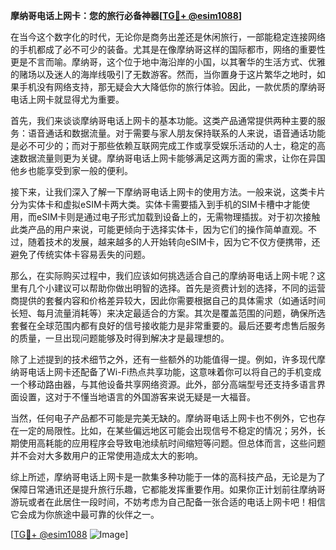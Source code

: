 **摩纳哥电话上网卡：您的旅行必备神器[[TG💪+ @esim1088](https://t.me/s/esim1088)]**

在当今这个数字化的时代，无论你是商务出差还是休闲旅行，一部能稳定连接网络的手机都成了必不可少的装备。尤其是在像摩纳哥这样的国际都市，网络的重要性更是不言而喻。摩纳哥，这个位于地中海沿岸的小国，以其奢华的生活方式、优雅的赌场以及迷人的海岸线吸引了无数游客。然而，当你置身于这片繁华之地时，如果手机没有网络支持，那无疑会大大降低你的旅行体验。因此，一款优质的摩纳哥电话上网卡就显得尤为重要。

首先，我们来谈谈摩纳哥电话上网卡的基本功能。这类产品通常提供两种主要的服务：语音通话和数据流量。对于需要与家人朋友保持联系的人来说，语音通话功能是必不可少的；而对于那些依赖互联网完成工作或享受娱乐活动的人士，稳定的高速数据流量则更为关键。摩纳哥电话上网卡能够满足这两方面的需求，让你在异国他乡也能享受到家一般的便利。

接下来，让我们深入了解一下摩纳哥电话上网卡的使用方法。一般来说，这类卡片分为实体卡和虚拟eSIM卡两大类。实体卡需要插入到手机的SIM卡槽中才能使用，而eSIM卡则是通过电子形式加载到设备上的，无需物理插拔。对于初次接触此类产品的用户来说，可能更倾向于选择实体卡，因为它们的操作简单直观。不过，随着技术的发展，越来越多的人开始转向eSIM卡，因为它不仅方便携带，还避免了传统实体卡容易丢失的问题。

那么，在实际购买过程中，我们应该如何挑选适合自己的摩纳哥电话上网卡呢？这里有几个小建议可以帮助你做出明智的选择。首先是资费计划的选择，不同的运营商提供的套餐内容和价格差异较大，因此你需要根据自己的具体需求（如通话时间长短、每月流量消耗等）来决定最适合的方案。其次是覆盖范围的问题，确保所选套餐在全球范围内都有良好的信号接收能力是非常重要的。最后还要考虑售后服务的质量，一旦出现问题能够及时得到解决才是最理想的。

除了上述提到的技术细节之外，还有一些额外的功能值得一提。例如，许多现代摩纳哥电话上网卡还配备了Wi-Fi热点共享功能，这意味着你可以将自己的手机变成一个移动路由器，与其他设备共享网络资源。此外，部分高端型号还支持多语言界面设置，这对于不懂当地语言的外国游客来说无疑是一大福音。

当然，任何电子产品都不可能是完美无缺的。摩纳哥电话上网卡也不例外，它也存在一定的局限性。比如，在某些偏远地区可能会出现信号不稳定的情况；另外，长期使用高耗能的应用程序会导致电池续航时间缩短等问题。但总体而言，这些问题并不会对大多数用户的正常使用造成太大的影响。

综上所述，摩纳哥电话上网卡是一款集多种功能于一体的高科技产品，无论是为了保障日常通讯还是提升旅行乐趣，它都能发挥重要作用。如果你正计划前往摩纳哥游玩或者在此居住一段时间，不妨考虑为自己配备一张合适的电话上网卡吧！相信它会成为你旅途中最可靠的伙伴之一。

[[TG💪+ @esim1088](https://t.me/s/esim1088) ![Image](https://i.postimg.cc/4NQfJmqS/Snipaste-2025-05-13-00-14-12.png)]
